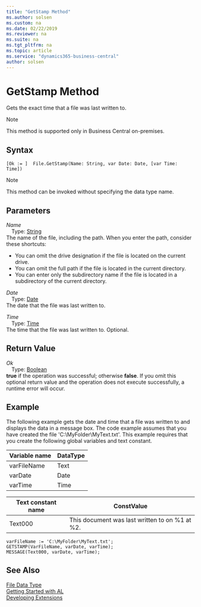 ```yaml
---
title: "GetStamp Method"
ms.author: solsen
ms.custom: na
ms.date: 02/22/2019
ms.reviewer: na
ms.suite: na
ms.tgt_pltfrm: na
ms.topic: article
ms.service: "dynamics365-business-central"
author: solsen
---
```

[//]: # (START>DO_NOT_EDIT)
[//]: # (IMPORTANT:Do not edit any of the content between here and the END>DO_NOT_EDIT.)
[//]: # (Any modifications should be made in the .xml files in the ModernDev repo.)
# GetStamp Method
Gets the exact time that a file was last written to.

> [!NOTE]
> This method is supported only in Business Central on-premises.

## Syntax
```
[Ok := ]  File.GetStamp(Name: String, var Date: Date, [var Time: Time])
```
> [!NOTE]  
> This method can be invoked without specifying the data type name.  
## Parameters
*Name*  
&emsp;Type: [String](../string/string-data-type.md)  
The name of the file, including the path. When you enter the path, consider these shortcuts:
-   You can omit the drive designation if the file is located on the current drive.
-   You can omit the full path if the file is located in the current directory.
-   You can enter only the subdirectory name if the file is located in a subdirectory of the current directory.
          
*Date*  
&emsp;Type: [Date](../date/date-data-type.md)  
The date that the file was last written to.
        
*Time*  
&emsp;Type: [Time](../time/time-data-type.md)  
The time that the file was last written to. Optional.
        


## Return Value
*Ok*  
&emsp;Type: [Boolean](../boolean/boolean-data-type.md)  
**true** if the operation was successful; otherwise **false**.  If you omit this optional return value and the operation does not execute successfully, a runtime error will occur.    


[//]: # (IMPORTANT: END>DO_NOT_EDIT)

## Example  
 The following example gets the date and time that a file was written to and displays the data in a message box. The code example assumes that you have created the file 'C:\\MyFolder\\MyText.txt'. This example requires that you create the following global variables and text constant.  
  
|Variable name|DataType|  
|-------------------|--------------|  
|varFileName|Text|  
|varDate|Date|  
|varTime|Time|  
  
|Text constant name|ConstValue|  
|------------------------|----------------|  
|Text000|This document was last written to on %1 at %2.|  
  
```  
varFileName := 'C:\MyFolder\MyText.txt';  
GETSTAMP(VarFileName, varDate, varTime);  
MESSAGE(Text000, varDate, varTime);  
```  

## See Also
[File Data Type](file-data-type.md)  
[Getting Started with AL](../../devenv-get-started.md)  
[Developing Extensions](../../devenv-dev-overview.md)